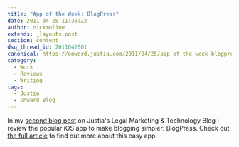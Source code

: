 ```yaml
---
title: "App of the Week: BlogPress"
date: 2011-04-25 11:35:22
author: nickmoline
extends: _layouts.post
section: content
dsq_thread_id: 2011042501
canonical: https://onward.justia.com/2011/04/25/app-of-the-week-blogpress-2/
category:
  - Work
  - Reviews
  - Writing
tags:
  - Justia
  - Onward Blog
---
```

In my [second blog post](https://onward.justia.com/2011/04/25/app-of-the-week-blogpress-2/) on Justia's Legal Marketing & Technology Blog I review the popular iOS app to make blogging simpler: BlogPress.  Check out [the full article](https://onward.justia.com/2011/04/25/app-of-the-week-blogpress-2/) to find out more about this easy app.
